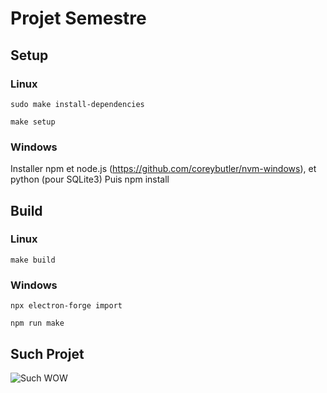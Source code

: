 # Projet Semestre

## Setup

### Linux

`sudo make install-dependencies`

`make setup`

### Windows

Installer npm et node.js (<https://github.com/coreybutler/nvm-windows>), et python (pour SQLite3)
Puis npm install

## Build

### Linux

`make build`

### Windows

`npx electron-forge import`

`npm run make`

## Such Projet

![Such WOW](https://upload.wikimedia.org/wikipedia/commons/d/df/Doge_homemade_meme.jpg)
